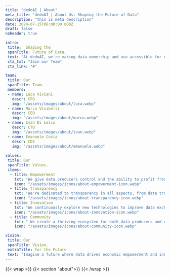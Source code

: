 ```yaml
---
title: "dedoAI | About"
meta_title: "dedoAI | About Us: Shaping the Future of Data"
description: "this is meta description"
date: 2024-07-15T06:00:00.000Z
draft: false
noheader: true

intro:
 title:  Shaping the 
 spanTitle: Future of Data.
 text: "At dedoAI, we're making data ownership and use accessible for everyone. Our mission is to help you control and profit from your data. Using blockchain, we ensure fair and transparent exchanges, valuing your data as a key asset in the digital economy."
 cta_txt: "Join our Team"
 cta_link: "#"

team: 
 title: Our
 spanTitle: Team.
 members:
 - name: Luca Viviani
   descr: CFO
   img: "/assets/images/about/luca.webp"
 - name: Marco Visibelli
   descr: CEO
   img: "/assets/images/about/marco.webp"
 - name: Ivan Di Lelio
   descr: CTO
   img: "/assets/images/about/ivan.webp"
 - name: Emanuele Costa
   descr: CDS
   img: "/assets/images/about/emanuele.webp"
 
values:
 title: Our 
 spanTitle: Values.
 items:
  - title: Empowerment
    txt: "We give data producers control and the ability to profit from their data."
    icon: "/assets/images/icons/about-empowerment-icon.webp"
  - title: Transparency
    txt: "We're dedicated to transparency in all aspects, from data transactions to platform operations."
    icon: "/assets/images/icons/about-transparency-icon.webp"
  - title: Innovation
    txt: "We continuously explore new technologies to improve data exchange."
    icon: "/assets/images/icons/about-innovation-icon.webp"
  - title: Community
    txt: " We create a thriving ecosystem for both data producers and consumers."
    icon: "/assets/images/icons/about-community-icon.webp"

vision:
 title: Our
 spanTitle: Vision.
 extraTitle: for the Future
 text: "Imagine a future where data drives economic empowerment and innovation. At dedoAI, we're committed to making this a reality. With advanced technology and a community focus, we're revolutionizing the data economy. Join us in democratizing data and unlocking its true value for everyone."
---
```

{{< wrap >}}
{{< section "about">}}
{{< /wrap >}}
